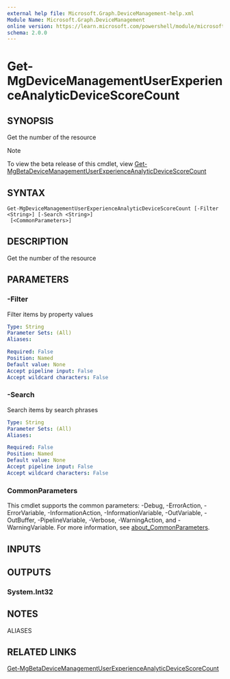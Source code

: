 ```yaml
---
external help file: Microsoft.Graph.DeviceManagement-help.xml
Module Name: Microsoft.Graph.DeviceManagement
online version: https://learn.microsoft.com/powershell/module/microsoft.graph.devicemanagement/get-mgdevicemanagementuserexperienceanalyticdevicescorecount
schema: 2.0.0
---
```


# Get-MgDeviceManagementUserExperienceAnalyticDeviceScoreCount

## SYNOPSIS
Get the number of the resource

> [!NOTE]
> To view the beta release of this cmdlet, view [Get-MgBetaDeviceManagementUserExperienceAnalyticDeviceScoreCount](/powershell/module/Microsoft.Graph.Beta.Applications/Get-MgBetaDeviceManagementUserExperienceAnalyticDeviceScoreCount?view=graph-powershell-beta)

## SYNTAX

```
Get-MgDeviceManagementUserExperienceAnalyticDeviceScoreCount [-Filter <String>] [-Search <String>]
 [<CommonParameters>]
```

## DESCRIPTION
Get the number of the resource

## PARAMETERS

### -Filter
Filter items by property values

```yaml
Type: String
Parameter Sets: (All)
Aliases:

Required: False
Position: Named
Default value: None
Accept pipeline input: False
Accept wildcard characters: False
```

### -Search
Search items by search phrases

```yaml
Type: String
Parameter Sets: (All)
Aliases:

Required: False
Position: Named
Default value: None
Accept pipeline input: False
Accept wildcard characters: False
```

### CommonParameters
This cmdlet supports the common parameters: -Debug, -ErrorAction, -ErrorVariable, -InformationAction, -InformationVariable, -OutVariable, -OutBuffer, -PipelineVariable, -Verbose, -WarningAction, and -WarningVariable. For more information, see [about_CommonParameters](http://go.microsoft.com/fwlink/?LinkID=113216).

## INPUTS

## OUTPUTS

### System.Int32
## NOTES

ALIASES

## RELATED LINKS
[Get-MgBetaDeviceManagementUserExperienceAnalyticDeviceScoreCount](/powershell/module/Microsoft.Graph.Beta.Applications/Get-MgBetaDeviceManagementUserExperienceAnalyticDeviceScoreCount?view=graph-powershell-beta)

